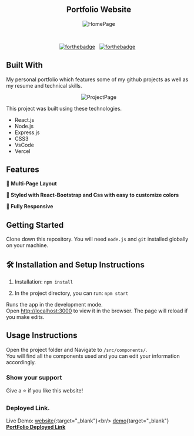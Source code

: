 <h2 align="center">
  Portfolio Website<br/>
</h2>
<div align="center">
  
  ![HomePage](https://user-images.githubusercontent.com/101566628/185582811-9ad8e4ef-049f-44f5-9cb0-d72739005aba.png)

</div>

<br/>

<center>

[![forthebadge](https://forthebadge.com/images/badges/built-with-love.svg)](https://forthebadge.com) &nbsp;
[![forthebadge](https://forthebadge.com/images/badges/made-with-javascript.svg)](https://forthebadge.com) &nbsp;
</center>

## Built With

My personal portfolio which features some of my github projects as well as my resume and technical skills.<br/>

<div align="center">
  
  ![ProjectPage](https://user-images.githubusercontent.com/101566628/185582752-7e188378-60d3-4713-bb17-1ff55841d3b5.png)

</div>

This project was built using these technologies.

- React.js
- Node.js
- Express.js
- CSS3
- VsCode
- Vercel

## Features

**📖 Multi-Page Layout**

**🎨 Styled with React-Bootstrap and Css with easy to customize colors**

**📱 Fully Responsive**

## Getting Started

Clone down this repository. You will need `node.js` and `git` installed globally on your machine.

## 🛠 Installation and Setup Instructions

1. Installation: `npm install`

2. In the project directory, you can run: `npm start`

Runs the app in the development mode.\
Open [http://localhost:3000](http://localhost:3000) to view it in the browser.
The page will reload if you make edits.

## Usage Instructions

Open the project folder and Navigate to `/src/components/`. <br/>
You will find all the components used and you can edit your information accordingly.

### Show your support

Give a ⭐ if you like this website!

### Deployed Link.

Live Demo: [website]([https://example.com](https://srinivasbhat-portfolio.netlify.app/)){:target="_blank"}<br/>
[demo](https://example.com){target="_blank"} <br/>
<a href="https://srinivasbhat-portfolio.netlify.app/" target="_blank"><strong> PortFolio Deployed Link </strong></a>
